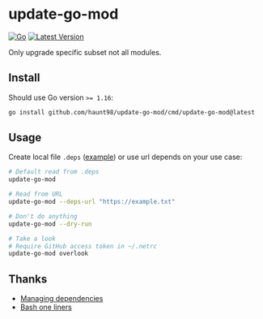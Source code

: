 # update-go-mod

[![Go](https://github.com/haunt98/update-go-mod/workflows/Go/badge.svg?branch=main)](https://github.com/haunt98/update-go-mod/actions)
[![Latest Version](https://img.shields.io/github/v/tag/haunt98/update-go-mod)](https://github.com/haunt98/update-go-mod/tags)

Only upgrade specific subset not all modules.

## Install

Should use Go version `>= 1.16`:

```sh
go install github.com/haunt98/update-go-mod/cmd/update-go-mod@latest
```

## Usage

Create local file `.deps` ([example](.deps)) or use url depends on your use
case:

```sh
# Default read from .deps
update-go-mod

# Read from URL
update-go-mod --deps-url "https://example.txt"

# Don't do anything
update-go-mod --dry-run

# Take a look
# Require GitHub access token in ~/.netrc
update-go-mod overlook
```

## Thanks

- [Managing dependencies](https://go.dev/doc/modules/managing-dependencies)
- [Bash one liners](https://blog.fredrb.com/2023/08/13/bash-one-liner-gomod/)
